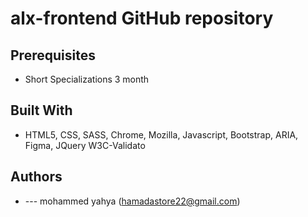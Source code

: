 # alx-frontend GitHub repository

## Prerequisites
* Short Specializations 3 month

## Built With
* HTML5, CSS, SASS, Chrome, Mozilla, Javascript, Bootstrap, ARIA, Figma, JQuery
 W3C-Validato

## Authors
* --- mohammed yahya (hamadastore22@gmail.com)

